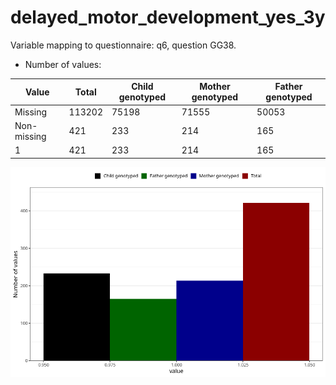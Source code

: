 # delayed_motor_development_yes_3y
Variable mapping to questionnaire: q6, question GG38.
- Number of values:

| Value | Total | Child genotyped | Mother genotyped | Father genotyped |
| ----- | ----- | --------------- | ---------------- | ---------------- |
| Missing | 113202 | 75198 | 71555 | 50053 |
| Non-missing | 421 | 233 | 214 | 165 |
| 1 | 421 | 233 | 214 | 165 |



![](delayed_motor_development_yes_3y_n.png)



